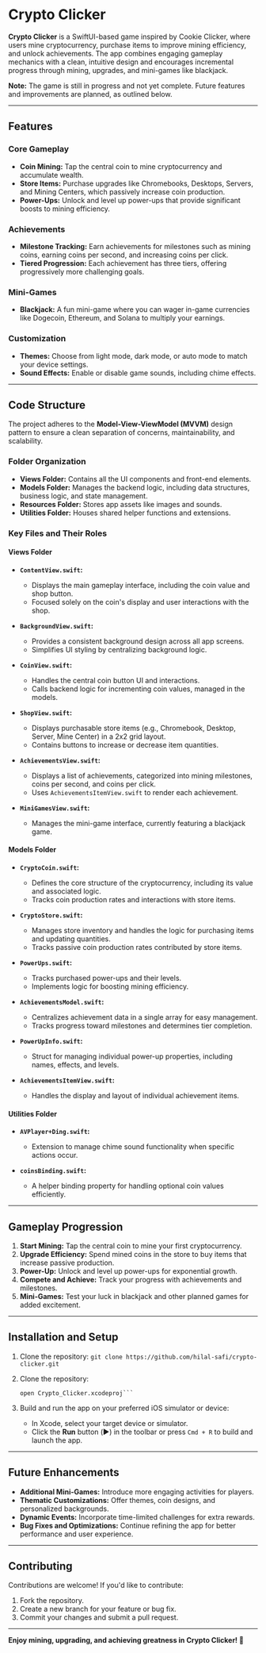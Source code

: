# Crypto Clicker

**Crypto Clicker** is a SwiftUI-based game inspired by Cookie Clicker, where users mine cryptocurrency, purchase items to improve mining efficiency, and unlock achievements. The app combines engaging gameplay mechanics with a clean, intuitive design and encourages incremental progress through mining, upgrades, and mini-games like blackjack.

**Note:** The game is still in progress and not yet complete. Future features and improvements are planned, as outlined below.

---

## Features

### Core Gameplay
- **Coin Mining:** Tap the central coin to mine cryptocurrency and accumulate wealth.
- **Store Items:** Purchase upgrades like Chromebooks, Desktops, Servers, and Mining Centers, which passively increase coin production.
- **Power-Ups:** Unlock and level up power-ups that provide significant boosts to mining efficiency.

### Achievements
- **Milestone Tracking:** Earn achievements for milestones such as mining coins, earning coins per second, and increasing coins per click.
- **Tiered Progression:** Each achievement has three tiers, offering progressively more challenging goals.

### Mini-Games
- **Blackjack:** A fun mini-game where you can wager in-game currencies like Dogecoin, Ethereum, and Solana to multiply your earnings.

### Customization
- **Themes:** Choose from light mode, dark mode, or auto mode to match your device settings.
- **Sound Effects:** Enable or disable game sounds, including chime effects.

---

## Code Structure

The project adheres to the **Model-View-ViewModel (MVVM)** design pattern to ensure a clean separation of concerns, maintainability, and scalability.

### Folder Organization
- **Views Folder:** Contains all the UI components and front-end elements.
- **Models Folder:** Manages the backend logic, including data structures, business logic, and state management.
- **Resources Folder:** Stores app assets like images and sounds.
- **Utilities Folder:** Houses shared helper functions and extensions.

### Key Files and Their Roles

#### **Views Folder**
- **`ContentView.swift`:**
  - Displays the main gameplay interface, including the coin value and shop button.
  - Focused solely on the coin's display and user interactions with the shop.

- **`BackgroundView.swift`:**
  - Provides a consistent background design across all app screens.
  - Simplifies UI styling by centralizing background logic.

- **`CoinView.swift`:**
  - Handles the central coin button UI and interactions.
  - Calls backend logic for incrementing coin values, managed in the models.

- **`ShopView.swift`:**
  - Displays purchasable store items (e.g., Chromebook, Desktop, Server, Mine Center) in a 2x2 grid layout.
  - Contains buttons to increase or decrease item quantities.

- **`AchievementsView.swift`:**
  - Displays a list of achievements, categorized into mining milestones, coins per second, and coins per click.
  - Uses `AchievementsItemView.swift` to render each achievement.

- **`MiniGamesView.swift`:**
  - Manages the mini-game interface, currently featuring a blackjack game.

#### **Models Folder**
- **`CryptoCoin.swift`:**
  - Defines the core structure of the cryptocurrency, including its value and associated logic.
  - Tracks coin production rates and interactions with store items.

- **`CryptoStore.swift`:**
  - Manages store inventory and handles the logic for purchasing items and updating quantities.
  - Tracks passive coin production rates contributed by store items.

- **`PowerUps.swift`:**
  - Tracks purchased power-ups and their levels.
  - Implements logic for boosting mining efficiency.

- **`AchievementsModel.swift`:**
  - Centralizes achievement data in a single array for easy management.
  - Tracks progress toward milestones and determines tier completion.

- **`PowerUpInfo.swift`:**
  - Struct for managing individual power-up properties, including names, effects, and levels.

- **`AchievementsItemView.swift`:**
  - Handles the display and layout of individual achievement items.

#### **Utilities Folder**
- **`AVPlayer+Ding.swift`:**
  - Extension to manage chime sound functionality when specific actions occur.

- **`coinsBinding.swift`:**
  - A helper binding property for handling optional coin values efficiently.

---

## Gameplay Progression

1. **Start Mining:** Tap the central coin to mine your first cryptocurrency.
2. **Upgrade Efficiency:** Spend mined coins in the store to buy items that increase passive production.
3. **Power-Up:** Unlock and level up power-ups for exponential growth.
4. **Compete and Achieve:** Track your progress with achievements and milestones.
5. **Mini-Games:** Test your luck in blackjack and other planned games for added excitement.

---

## Installation and Setup

1. Clone the repository:
   ```git clone https://github.com/hilal-safi/crypto-clicker.git```

1. Clone the repository:
    ```cd crypto-clicker
    open Crypto_Clicker.xcodeproj```

3. Build and run the app on your preferred iOS simulator or device:
   - In Xcode, select your target device or simulator.
   - Click the **Run** button (▶️) in the toolbar or press `Cmd + R` to build and launch the app.

---

## Future Enhancements

- **Additional Mini-Games:** Introduce more engaging activities for players.
- **Thematic Customizations:** Offer themes, coin designs, and personalized backgrounds.
- **Dynamic Events:** Incorporate time-limited challenges for extra rewards.
- **Bug Fixes and Optimizations:** Continue refining the app for better performance and user experience.

---

## Contributing

Contributions are welcome! If you'd like to contribute:
1. Fork the repository.
2. Create a new branch for your feature or bug fix.
3. Commit your changes and submit a pull request.

---

**Enjoy mining, upgrading, and achieving greatness in Crypto Clicker! 🚀**
